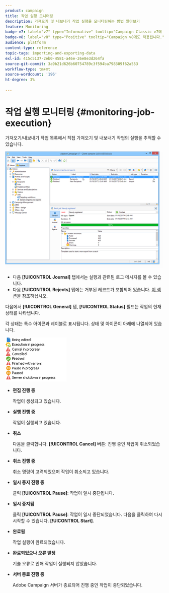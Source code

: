 ```yaml
---
product: campaign
title: 작업 실행 모니터링
description: 가져오기 및 내보내기 작업 실행을 모니터링하는 방법 알아보기
feature: Monitoring
badge-v7: label="v7" type="Informative" tooltip="Campaign Classic v7에 적용"
badge-v8: label="v8" type="Positive" tooltip="Campaign v8에도 적용됩니다."
audience: platform
content-type: reference
topic-tags: importing-and-exporting-data
exl-id: 415c5137-2eb0-4581-a46e-26e8e3d264fa
source-git-commit: 3a9b21d626b60754789c3f594ba798309f62a553
workflow-type: tm+mt
source-wordcount: '196'
ht-degree: 3%

---
```


# 작업 실행 모니터링 {#monitoring-job-execution}



가져오기/내보내기 작업 목록에서 직접 가져오기 및 내보내기 작업의 실행을 추적할 수 있습니다.

![](assets/s_ncs_user_export_list_and_details.png)

* 다음 **[!UICONTROL Journal]** 탭에서는 실행과 관련된 로그 메시지를 볼 수 있습니다.
* 다음 **[!UICONTROL Rejects]** 탭에는 거부된 레코드가 포함되어 있습니다. [이 섹션](../../platform/using/executing-import-jobs.md#behavior-in-the-event-of-an-error)을 참조하십시오.

다음에서 **[!UICONTROL General]** 탭, **[!UICONTROL Status]** 필드는 작업의 현재 상태를 나타냅니다.

각 상태는 특수 아이콘과 레이블로 표시됩니다. 상태 및 아이콘이 아래에 나열되어 있습니다.

![](assets/s_ncs_user_export_status.png)

* **편집 진행 중**

  작업이 생성되고 있습니다.

* **실행 진행 중**

  작업이 실행되고 있습니다.

* **취소**

  다음을 클릭합니다. **[!UICONTROL Cancel]** 버튼: 진행 중인 작업이 취소되었습니다.

* **취소 진행 중**

  취소 명령이 고려되었으며 작업이 취소되고 있습니다.

* **일시 중지 진행 중**

  클릭 **[!UICONTROL Pause]**: 작업이 일시 중단됩니다.

* **일시 중지됨**

  클릭 **[!UICONTROL Pause]**: 작업이 일시 중단되었습니다. 다음을 클릭하여 다시 시작할 수 있습니다. **[!UICONTROL Start]**.

* **완료됨**

  작업 실행이 완료되었습니다.

* **완료되었으나 오류 발생**

  기술 오류로 인해 작업이 실행되지 않았습니다.

* **서버 종료 진행 중**

  Adobe Campaign 서버가 종료되어 진행 중인 작업이 중단되었습니다.
